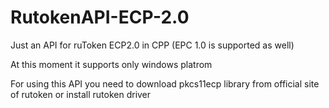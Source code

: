 # RutokenAPI-ECP-2.0
Just an API for ruToken ECP2.0 in CPP (EPC 1.0 is supported as well)

At this moment it supports only windows platrom

For using this API you need to download pkcs11ecp library from official site of rutoken or install rutoken driver
